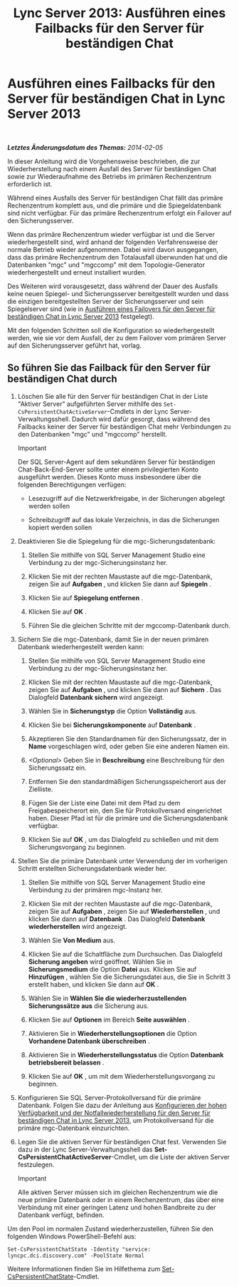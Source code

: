 ﻿---
title: 'Lync Server 2013: Ausführen eines Failbacks für den Server für beständigen Chat'
TOCTitle: Ausführen eines Failbacks für den Server für beständigen Chat
ms:assetid: 67b91de4-6ddc-43e6-9812-5e1aa84a7980
ms:mtpsurl: https://technet.microsoft.com/de-de/library/JJ204970(v=OCS.15)
ms:contentKeyID: 49294259
ms.date: 05/19/2016
mtps_version: v=OCS.15
ms.translationtype: HT
---

# Ausführen eines Failbacks für den Server für beständigen Chat in Lync Server 2013

 

_**Letztes Änderungsdatum des Themas:** 2014-02-05_

In dieser Anleitung wird die Vorgehensweise beschrieben, die zur Wiederherstellung nach einem Ausfall des Server für beständigen Chat sowie zur Wiederaufnahme des Betriebs im primären Rechenzentrum erforderlich ist.

Während eines Ausfalls des Server für beständigen Chat fällt das primäre Rechenzentrum komplett aus, und die primäre und die Spiegeldatenbank sind nicht verfügbar. Für das primäre Rechenzentrum erfolgt ein Failover auf den Sicherungsserver.

Wenn das primäre Rechenzentrum wieder verfügbar ist und die Server wiederhergestellt sind, wird anhand der folgenden Verfahrensweise der normale Betrieb wieder aufgenommen. Dabei wird davon ausgegangen, dass das primäre Rechenzentrum den Totalausfall überwunden hat und die Datenbanken "mgc" und "mgccomp" mit dem Topologie-Generator wiederhergestellt und erneut installiert wurden.

Des Weiteren wird vorausgesetzt, dass während der Dauer des Ausfalls keine neuen Spiegel- und Sicherungsserver bereitgestellt wurden und dass die einzigen bereitgestellten Server der Sicherungsserver und sein Spiegelserver sind (wie in [Ausführen eines Failovers für den Server für beständigen Chat in Lync Server 2013](lync-server-2013-failing-over-persistent-chat-server.md) festgelegt).

Mit den folgenden Schritten soll die Konfiguration so wiederhergestellt werden, wie sie vor dem Ausfall, der zu dem Failover vom primären Server auf den Sicherungsserver geführt hat, vorlag.

## So führen Sie das Failback für den Server für beständigen Chat durch

1.  Löschen Sie alle für den Server für beständigen Chat in der Liste "Aktiver Server" aufgeführten Server mithilfe des `Set-CsPersistentChatActiveServer`-Cmdlets in der Lync Server-Verwaltungsshell. Dadurch wird dafür gesorgt, dass während des Failbacks keiner der Server für beständigen Chat mehr Verbindungen zu den Datenbanken "mgc" und "mgccomp" herstellt.
    

    > [!IMPORTANT]
    > Der SQL Server-Agent auf dem sekundären Server für beständigen Chat-Back-End-Server sollte unter einem privilegierten Konto ausgeführt werden. Dieses Konto muss insbesondere über die folgenden Berechtigungen verfügen: 
    > <UL>
    > <LI>
    > <P>Lesezugriff auf die Netzwerkfreigabe, in der Sicherungen abgelegt werden sollen</P>
    > <LI>
    > <P>Schreibzugriff auf das lokale Verzeichnis, in das die Sicherungen kopiert werden sollen</P></LI></UL>



2.  Deaktivieren Sie die Spiegelung für die mgc-Sicherungsdatenbank:
    
    1.  Stellen Sie mithilfe von SQL Server Management Studio eine Verbindung zu der mgc-Sicherungsinstanz her.
    
    2.  Klicken Sie mit der rechten Maustaste auf die mgc-Datenbank, zeigen Sie auf **Aufgaben** , und klicken Sie dann auf **Spiegeln** .
    
    3.  Klicken Sie auf **Spiegelung entfernen** .
    
    4.  Klicken Sie auf **OK** .
    
    5.  Führen Sie die gleichen Schritte mit der mgccomp-Datenbank durch.

3.  Sichern Sie die mgc-Datenbank, damit Sie in der neuen primären Datenbank wiederhergestellt werden kann:
    
    1.  Stellen Sie mithilfe von SQL Server Management Studio eine Verbindung zu der mgc-Sicherungsinstanz her.
    
    2.  Klicken Sie mit der rechten Maustaste auf die mgc-Datenbank, zeigen Sie auf **Aufgaben** , und klicken Sie dann auf **Sichern** . Das Dialogfeld **Datenbank sichern** wird angezeigt.
    
    3.  Wählen Sie in **Sicherungstyp** die Option **Vollständig** aus.
    
    4.  Klicken Sie bei **Sicherungskomponente** auf **Datenbank** .
    
    5.  Akzeptieren Sie den Standardnamen für den Sicherungssatz, der in **Name** vorgeschlagen wird, oder geben Sie eine anderen Namen ein.
    
    6.  *\<Optional\>* Geben Sie in **Beschreibung** eine Beschreibung für den Sicherungssatz ein.
    
    7.  Entfernen Sie den standardmäßigen Sicherungsspeicherort aus der Zielliste.
    
    8.  Fügen Sie der Liste eine Datei mit dem Pfad zu dem Freigabespeicherort ein, den Sie für Protokollversand eingerichtet haben. Dieser Pfad ist für die primäre und die Sicherungsdatenbank verfügbar.
    
    9.  Klicken Sie auf **OK** , um das Dialogfeld zu schließen und mit dem Sicherungsvorgang zu beginnen.

4.  Stellen Sie die primäre Datenbank unter Verwendung der im vorherigen Schritt erstellten Sicherungsdatenbank wieder her.
    
    1.  Stellen Sie mithilfe von SQL Server Management Studio eine Verbindung zu der primären mgc-Instanz her.
    
    2.  Klicken Sie mit der rechten Maustaste auf die mgc-Datenbank, zeigen Sie auf **Aufgaben** , zeigen Sie auf **Wiederherstellen** , und klicken Sie dann auf **Datenbank** . Das Dialogfeld **Datenbank wiederherstellen** wird angezeigt.
    
    3.  Wählen Sie **Von Medium** aus.
    
    4.  Klicken Sie auf die Schaltfläche zum Durchsuchen. Das Dialogfeld **Sicherung angeben** wird geöffnet. Wählen Sie in **Sicherungsmedium** die Option **Datei** aus. Klicken Sie auf **Hinzufügen** , wählen Sie die Sicherungsdatei aus, die Sie in Schritt 3 erstellt haben, und klicken Sie dann auf **OK** .
    
    5.  Wählen Sie in **Wählen Sie die wiederherzustellenden Sicherungssätze aus** die Sicherung aus.
    
    6.  Klicken Sie auf **Optionen** im Bereich **Seite auswählen** .
    
    7.  Aktivieren Sie in **Wiederherstellungsoptionen** die Option **Vorhandene Datenbank überschreiben** .
    
    8.  Aktivieren Sie in **Wiederherstellungsstatus** die Option **Datenbank betriebsbereit belassen** .
    
    9.  Klicken Sie auf **OK** , um mit dem Wiederherstellungsvorgang zu beginnen.

5.  Konfigurieren Sie SQL Server-Protokollversand für die primäre Datenbank. Folgen Sie dazu der Anleitung aus [Konfigurieren der hohen Verfügbarkeit und der Notfallwiederherstellung für den Server für beständigen Chat in Lync Server 2013](lync-server-2013-configuring-persistent-chat-server-for-high-availability-and-disaster-recovery.md), um Protokollversand für die primäre mgc-Datenbank einzurichten.

6.  Legen Sie die aktiven Server für beständigen Chat fest. Verwenden Sie dazu in der Lync Server-Verwaltungsshell das **Set-CsPersistentChatActiveServer**-Cmdlet, um die Liste der aktiven Server festzulegen.
    

    > [!IMPORTANT]
    > Alle aktiven Server müssen sich im gleichen Rechenzentrum wie die neue primäre Datenbank oder in einem Rechenzentrum, das über eine Verbindung mit einer geringen Latenz und hohen Bandbreite zu der Datenbank verfügt, befinden.



Um den Pool im normalen Zustand wiederherzustellen, führen Sie den folgenden Windows PowerShell-Befehl aus:

    Set-CsPersistentChatState -Identity "service: lyncpc.dci.discovery.com" -PoolState Normal

Weitere Informationen finden Sie im Hilfethema zum [Set-CsPersistentChatState](https://docs.microsoft.com/en-us/powershell/module/skype/Set-CsPersistentChatState)-Cmdlet.

